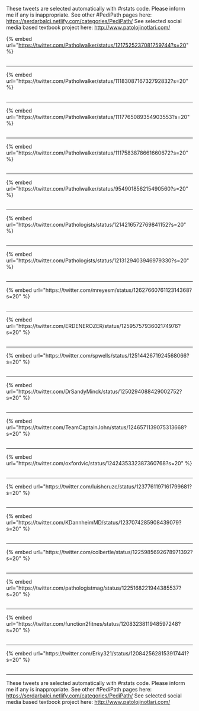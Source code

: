 

These tweets are selected automatically with #rstats code. Please inform me if any is inappropriate.
See other #PediPath pages here: https://serdarbalci.netlify.com/categories/PediPath/ 
See selected social media based textbook project here: http://www.patolojinotlari.com/

{% embed url="https://twitter.com/Patholwalker/status/1217525237081759744?s=20" %}<br>
<br>
<hr>
{% embed url="https://twitter.com/Patholwalker/status/1118308716732792832?s=20" %}<br>
<br>
<hr>
{% embed url="https://twitter.com/Patholwalker/status/1117765089354903553?s=20" %}<br>
<br>
<hr>
{% embed url="https://twitter.com/Patholwalker/status/1117583878661660672?s=20" %}<br>
<br>
<hr>
{% embed url="https://twitter.com/Patholwalker/status/954901856215490560?s=20" %}<br>
<br>
<hr>
{% embed url="https://twitter.com/Pathologists/status/1214216572769841152?s=20" %}<br>
<br>
<hr>
{% embed url="https://twitter.com/Pathologists/status/1213129403946979330?s=20" %}<br>
<br>
<hr>
{% embed url="https://twitter.com/mreyesm/status/1262766076112314368?s=20" %}<br>
<br>
<hr>
{% embed url="https://twitter.com/ERDENEROZER/status/1259575793602174976?s=20" %}<br>
<br>
<hr>
{% embed url="https://twitter.com/spwells/status/1251442671924568066?s=20" %}<br>
<br>
<hr>
{% embed url="https://twitter.com/DrSandyMinck/status/1250294088429002752?s=20" %}<br>
<br>
<hr>
{% embed url="https://twitter.com/TeamCaptainJohn/status/1246571139075313668?s=20" %}<br>
<br>
<hr>
{% embed url="https://twitter.com/oxfordvic/status/1242435332387360768?s=20" %}<br>
<br>
<hr>
{% embed url="https://twitter.com/luishcruzc/status/1237761197161799681?s=20" %}<br>
<br>
<hr>
{% embed url="https://twitter.com/KDannheimMD/status/1237074285908439079?s=20" %}<br>
<br>
<hr>
{% embed url="https://twitter.com/colbertle/status/1225985692678971392?s=20" %}<br>
<br>
<hr>
{% embed url="https://twitter.com/pathologistmag/status/1225168221944385537?s=20" %}<br>
<br>
<hr>
{% embed url="https://twitter.com/function2fitnes/status/1208323811948597248?s=20" %}<br>
<br>
<hr>
{% embed url="https://twitter.com/Erky321/status/1208425628153917441?s=20" %}<br>
<br>
<hr>


These tweets are selected automatically with #rstats code. Please inform me if any is inappropriate.
See other #PediPath pages here: https://serdarbalci.netlify.com/categories/PediPath/ 
See selected social media based textbook project here: http://www.patolojinotlari.com/
